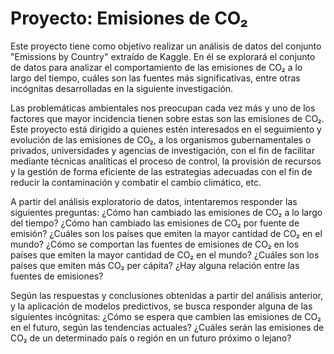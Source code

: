 # Proyecto: Emisiones de CO₂
Este proyecto tiene como objetivo realizar un análisis de datos del conjunto "Emissions by Country" extraído de Kaggle. En él se explorará el conjunto de datos para analizar el comportamiento de las emisiones de CO₂ a lo largo del tiempo, cuáles son las fuentes más significativas, entre otras incógnitas desarrolladas en la siguiente investigación.

Las problemáticas ambientales nos preocupan cada vez más y uno de los factores que mayor incidencia tienen sobre estas son las emisiones de CO₂.
Este proyecto está dirigido a quienes estén interesados en el seguimiento y evolución de las emisiones de CO₂, a los organismos gubernamentales o privados, universidades y agencias de investigación, con el fin de facilitar mediante técnicas analíticas el proceso de control, la provisión de recursos y la gestión de forma eficiente de las estrategias adecuadas con el fin de reducir la 
contaminación y combatir el cambio climático, etc.
 
A partir del análisis exploratorio de datos, intentaremos responder las siguientes preguntas:
¿Cómo han cambiado las emisiones de CO₂ a lo largo del tiempo?
¿Cómo han cambiado las emisiones de CO₂ por fuente de emisión?
¿Cuáles son los países que emiten la mayor cantidad de CO₂ en el mundo?
¿Cómo se comportan las fuentes de emisiones de CO₂ en los países que emiten la mayor cantidad de CO₂ en el mundo?
¿Cuáles son los países que emiten más CO₂ per cápita?
¿Hay alguna relación entre las fuentes de emisiones?

Según las respuestas y conclusiones obtenidas a partir del análisis anterior, y la aplicación de modelos predictivos, se busca responder alguna de las siguientes incógnitas:
¿Cómo se espera que cambien las emisiones de CO₂ en el futuro, según las tendencias actuales?
¿Cuáles serán las emisiones de CO₂ de un determinado país o región en un futuro próximo o lejano?
